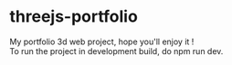 # threejs-portfolio
My portfolio 3d web project, hope you'll enjoy it !<br>
To run the project in development build, do npm run dev.
